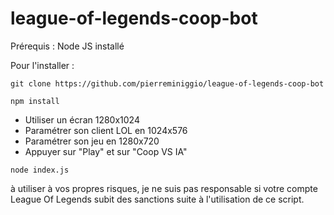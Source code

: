 # league-of-legends-coop-bot

Prérequis : Node JS installé

Pour l'installer :
```
git clone https://github.com/pierreminiggio/league-of-legends-coop-bot
```

```
npm install
```

- Utiliser un écran 1280x1024
- Paramétrer son client LOL en 1024x576
- Paramétrer son jeu en 1280x720
- Appuyer sur "Play" et sur "Coop VS IA"
```
node index.js
```

à utiliser à vos propres risques, je ne suis pas responsable si votre compte League Of Legends subit des sanctions suite à l'utilisation de ce script.
